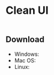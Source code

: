 # Clean UI

<div style="display: flex; justify-content: center">

</div>

## Download

<ul>
  <li>Windows: </li>
  <li>Mac OS: </li>
  <li>Linux: </li>
</ul>
